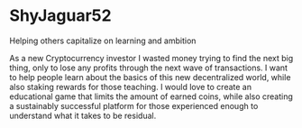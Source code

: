 # ShyJaguar52
Helping others capitalize on learning and ambition

As a new Cryptocurrency investor I wasted money trying to find the next big thing, only to lose any profits through the next wave of transactions. 
I want to help people learn about the basics of this new decentralized world, while also staking rewards for those teaching. 
I would love to create an educational game that limits the amount of earned coins, while also creating a sustainably successful platform for those experienced enough to understand what it takes to be residual. 
